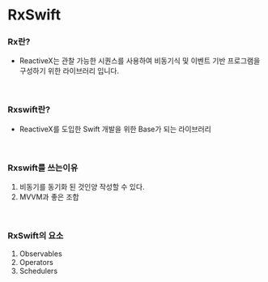 # RxSwift 

### Rx란?
+ ReactiveX는 관찰 가능한 시퀀스를 사용하여 비동기식 및 이벤트 기반 프로그램을 구성하기 위한 라이브러리 입니다.

<br>

### Rxswift란?
+ ReactiveX를 도입한 Swift 개발을 위한 Base가 되는 라이브러리

<br>

### Rxswift를 쓰는이유
1. 비동기를 동기화 된 것인양 작성할 수 있다.
2. MVVM과 좋은 조합 

<br>

### RxSwift의 요소
1. Observables
2. Operators
3. Schedulers
